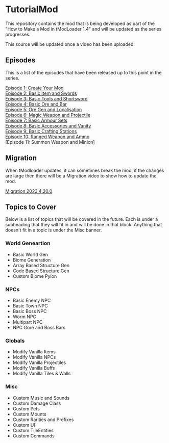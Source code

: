 # TutorialMod

This repository contains the mod that is being developed as part of the "How to Make a Mod in tModLoader 1.4" and will be updated as the series progresses.

This source will be updated once a video has been uploaded.

## Episodes

This is a list of the episodes that have been released up to this point in the series. 

[Episode 1: Create Your Mod](https://www.youtube.com/watch?v=hiVW6taKZxc)<br>
[Episode 2: Basic Item and Swords](https://youtu.be/2HS3OV6xuNI)<br>
[Episode 3: Basic Tools and Shortsword](https://youtu.be/xdwWgvyGD5c)<br>
[Episode 4: Basic Ore and Bar](https://www.youtube.com/watch?v=ISc-L5uIrvc)<br>
[Episode 5: Ore Gen and Localisation](https://youtu.be/YRB6T4KFvV0)<br>
[Episode 6: Magic Weapon and Projectile](https://youtu.be/UKF05U0HGtw)<br>
[Episode 7: Basic Armour Sets](https://youtu.be/7tcxaKhhVsc)<br>
[Episode 8: Basic Accessories and Vanity](https://youtu.be/kfOpQLOEoK4)<br>
[Episode 9: Basic Crafting Stations](https://youtu.be/XNtX65Ga9s8)<br>
[Episode 10: Ranged Weapon and Ammo](https://youtu.be/X1-34lk1Qvc)<br>
[Episode 11: Summon Weapon and Minion]<br>

## Migration

When tModloader updates, it can sometimes break the mod, if the changes are large then there will be a Migration video to show how to update the mod.

[Migration 2023.4.20.0](https://youtu.be/b65e7gpaxkE)<br>

## Topics to Cover

Below is a list of topics that will be covered in the future. Each is under a subheading that they will fit in and will be done in that block. Anything that doesn't fit in a topic is under the Misc banner. 

### World Geneartion

- Basic World Gen
- Biome Generation
- Array Based Structure Gen
- Code Based Structure Gen
- Custom Biome Pylon

### NPCs

- Basic Enemy NPC
- Basic Town NPC
- Basic Boss NPC
- Worm NPC
- Multipart NPC
- NPC Gore and Boss Bars
 
### Globals

- Modify Vanilla Items
- Modify Vanilla NPCs
- Modify Vanilla Projectiles
- Modify Vanilla Buffs
- Modify Vanilla Tiles & Walls

### Misc

- Custom Music and Sounds
- Custom Damage Class
- Custom Pets
- Custom Mounts
- Custom Rarities and Prefixes
- Custom UI
- Custom TileEntities
- Custom Commands